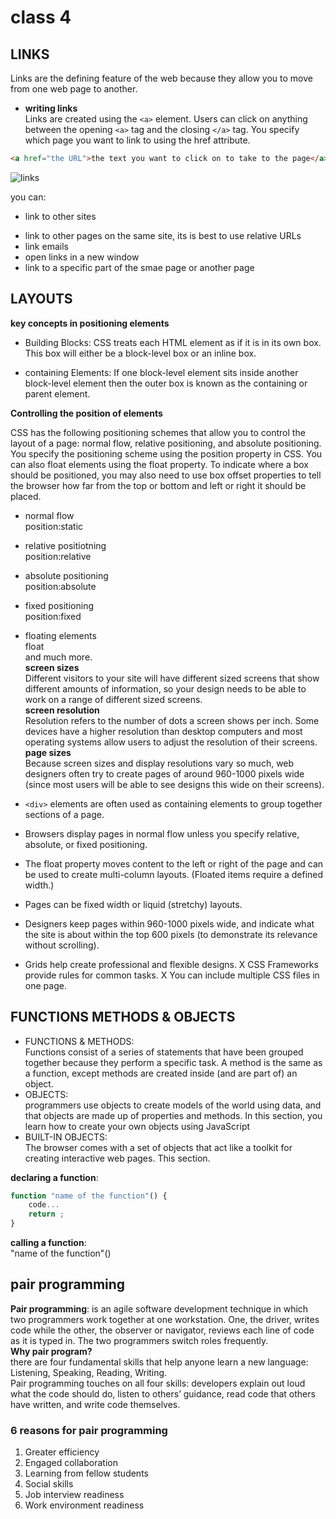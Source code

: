 # class 4 
## LINKS
Links are the defining feature of the web because they allow you to move from one web page to another.  

* **writing links**  
Links are created using the `<a>` element. Users can click on anything between the opening `<a>` tag and the closing `</a>` tag. You specify which page you want to link to using the href attribute. 

```html
<a href="the URL">the text you want to click on to take to the page</a>
```

![links](https://data-flair.training/blogs/wp-content/uploads/sites/2/2020/06/Links-in-HTML.jpg)  

you can:
* link to other sites
- link to other pages on the same site, its is best to use relative URLs
- link emails
- open links in a new window
- link to a specific part of the smae page or another page  

## LAYOUTS

**key concepts in positioning elements**  
- Building Blocks: CSS treats each HTML element as if it is in its own box. This box will either be a block-level box or an inline box.  

- containing Elements: If one block-level element sits inside another block-level element then the outer box is known as the containing or parent element.  

**Controlling the position of elements**  

CSS has the following positioning schemes that allow you to control the layout of a page: normal flow, relative positioning, and absolute positioning. You specify the positioning scheme using the position property in CSS. You can also float elements using the float property. To indicate where a box should be positioned, you may also need to use box offset properties to tell the browser how far from the top or bottom and left or right it should be placed.  
- normal flow  
position:static  
- relative positiotning  
position:relative
- absolute positioning  
position:absolute
- fixed positioning  
position:fixed
- floating elements  
float  
and much more.  
**screen sizes**  
Different visitors to your site will have different sized screens that show different amounts of information, so your design needs to be able to work on a range of different sized screens.  
**screen resolution**  
Resolution refers to the number of dots a screen shows per inch. Some devices have a higher resolution than desktop computers and most operating systems allow users to adjust the resolution of their screens.  
**page sizes**  
Because screen sizes and display resolutions vary so much, web designers often try to create pages of around 960-1000 pixels wide (since most users will be able to see designs this wide on their screens).  

- `<div>` elements are often used as containing elements to group together sections of a page.
- Browsers display pages in normal flow unless you specify relative, absolute, or fixed positioning.
- The float property moves content to the left or right of the page and can be used to create multi-column layouts. (Floated items require a defined width.)
- Pages can be fixed width or liquid (stretchy) layouts.
- Designers keep pages within 960-1000 pixels wide, and indicate what the site is about within the top 600 pixels (to demonstrate its relevance without scrolling).
- Grids help create professional and flexible designs. X CSS Frameworks provide rules for common tasks. X You can include multiple CSS files in one page.

## FUNCTIONS METHODS & OBJECTS  
- FUNCTIONS & METHODS:  
Functions consist of a series of statements
that have been grouped together because they perform a specific task.
A method is the same as a function, except methods are created inside (and are part of) an object.  
- OBJECTS:  
programmers use objects to create models of the world using data, and that objects are made up of properties and methods. In this section, you learn how to create your own objects using JavaScript  
- BUILT-IN OBJECTS:  
The browser comes with a set of objects that act like a toolkit for creating interactive web pages. This section.  

**declaring a function**:

```js
function "name of the function"() {
    code...
    return ;
}
```
**calling a function**:   
"name of the function"()  

## pair programming  
**Pair programming**: is an agile software development technique in which two programmers work together at one workstation. One, the driver, writes code while the other, the observer or navigator, reviews each line of code as it is typed in. The two programmers switch roles frequently.  
**Why pair program?**  
there are four fundamental skills that help anyone learn a new language: Listening, Speaking, Reading, Writing.  
Pair programming touches on all four skills: developers explain out loud what the code should do, listen to others’ guidance, read code that others have written, and write code themselves.

### 6 reasons for pair programming  
1. Greater efficiency
2. Engaged collaboration
3. Learning from fellow students
4. Social skills
5. Job interview readiness
6. Work environment readiness